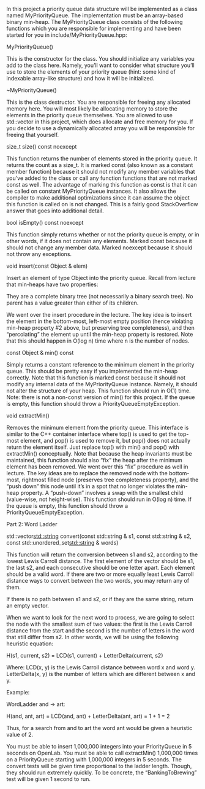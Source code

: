 In this project a priority queue data structure will be implemented as a class named MyPriorityQueue. The implementation must be an array-based binary min-heap. The MyPriorityQueue class consists of the following functions which you are responsible for implementing and have been started for you in include/MyPriorityQueue.hpp:

MyPriorityQueue()


This is the constructor for the class. You should initialize any variables you add to the class here. Namely, you’ll want to consider what structure you’ll use to store the elements of your priority queue (hint: some kind of indexable array-like structure) and how it will be initialized.

~MyPriorityQueue()


This is the class destructor. You are responsible for freeing any allocated memory here. You will most likely be allocating memory to store the elements in the priority queue themselves. You are allowed to use std::vector in this project, which does allocate and free memory for you. If you decide to use a dynamically allocated array you will be responsible for freeing that yourself.

size_t size() const noexcept


This function returns the number of elements stored in the priority queue. It returns the count as a size_t. It is marked const (also known as a constant member function) because it should not modify any member variables that you’ve added to the class or call any function functions that are not marked const as well. The advantage of marking this function as const is that it can be called on constant MyPriorityQueue instances. It also allows the compiler to make additional optimizations since it can assume the object this function is called on is not changed. This is a fairly good StackOverflow answer that goes into additional detail.

bool isEmpty() const noexcept


This function simply returns whether or not the priority queue is empty, or in other words, if it does not contain any elements. Marked const because it should not change any member data. Marked noexcept because it should not throw any exceptions.

void insert(const Object & elem)


Insert an element of type Object into the priority queue. Recall from lecture that min-heaps have two properties:

They are a complete binary tree (not necessarily a binary search tree).
No parent has a value greater than either of its children.

We went over the insert procedure in the lecture. The key idea is to insert the element in the bottom-most, left-most empty position (hence violating min-heap property #2 above, but preserving tree completeness), and then “percolating” the element up until the min-heap property is restored. Note that this should happen in O(log n) time where n is the number of nodes.

const Object & min() const


Simply returns a constant reference to the minimum element in the priority queue. This should be pretty easy if you implemented the min-heap correctly. Note that this function is marked const because it should not modify any internal data of the MyPriorityQueue instance. Namely, it should not alter the structure of your heap. This function should run in O(1) time. Note: there is not a non-const version of min() for this project. If the queue is empty, this function should throw a PriorityQueueEmptyException.

void extractMin()


Removes the minimum element from the priority queue. This interface is similar to the C++ container interface where top() is used to get the top-most element, and pop() is used to remove it, but pop() does not actually return the element itself. Just replace top() with min() and pop() with extractMin() conceptually. Note that because the heap invariants must be maintained, this function should also “fix” the heap after the minimum element has been removed. We went over this “fix” procedure as well in lecture. The key ideas are to replace the removed node with the bottom-most, rightmost filled node (preserves tree completeness property), and the “push down” this node until it’s in a spot that no longer violates the min-heap property. A “push-down” involves a swap with the smallest child (value-wise, not height-wise). This function should run in O(log n) time. If the queue is empty, this function should throw a PriorityQueueEmptyException.


Part 2: Word Ladder 


std::vector<std::string> convert(const std::string & s1, const std::string & s2, const std::unordered_set<std::string> & words)


This function will return the conversion between s1 and s2, according to the lowest Lewis Carroll distance. The first element of the vector should be s1, the last s2, and each consecutive should be one letter apart. Each element should be a valid word. If there are two or more equally least Lewis Carroll distance ways to convert between the two words, you may return any of them.


If there is no path between s1 and s2,  or if they are the same string, return an empty vector. 

When we want to look for the next word to process, we are going to select the node with the smallest sum of two values:  the first is the Lewis Carroll distance from the start and the second is the number of letters in the word that still differ from s2. In other words, we will be using the following heuristic equation:

H(s1, current, s2) = LCD(s1, current) + LetterDelta(current, s2)


Where:
LCD(x, y) is the Lewis Carroll distance between word x and word y.
LetterDelta(x, y) is the number of letters which are different between x and y.
   

Example:

WordLadder and → art:

H(and, ant, art) = LCD(and, ant) + LetterDelta(ant, art) = 1 + 1 = 2

Thus, for a search from and to art the word ant would be given a heuristic value of 2.

You must be able to insert 1,000,000 integers into your PriorityQueue in 5 seconds on OpenLab.
You must be able to call extractMin() 1,000,000 times on a PriorityQueue starting with 1,000,000 integers in 5 seconds.
The convert tests will be given time proportional to the ladder length. Though, they should run extremely quickly. To be concrete, the “BankingToBrewing” test will be given 1 second to run.
